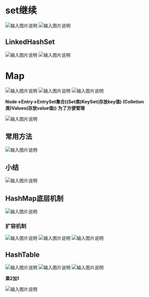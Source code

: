 # set继续
![输入图片说明](/imgs/2024-07-18/zyYMyEjB3P5qUhKa.png)
![输入图片说明](/imgs/2024-07-18/qkheI5p2t8gRdOgf.png)

## LinkedHashSet
![输入图片说明](/imgs/2024-07-18/iBPmgXs6QVSGiPfH.png)
![输入图片说明](/imgs/2024-07-18/pVAGYqogECdOvhN7.png)

# Map
![输入图片说明](/imgs/2024-07-18/wAE2sm7mDtB9Bdd5.png)
         ![输入图片说明](/imgs/2024-07-18/E19bIod2My0DUG2Q.png)
![输入图片说明](/imgs/2024-07-18/Sp9tEK18HioCIK7R.png)

**Node->Entry->EntrySet集合((Set类)KeySet(存放key值) (Colletion类)Values(存放value值))**
**为了方便管理**

![输入图片说明](/imgs/2024-07-18/9eON3XlpWmCZ3L4v.png)

## 常用方法
![输入图片说明](/imgs/2024-07-18/P1YF5HLUN5giHgA9.png)

## 小结
![输入图片说明](/imgs/2024-07-18/HFj0mKpQxSAL63c3.png)

## HashMap底层机制
![输入图片说明](/imgs/2024-07-18/KUtYvi7c8HYHdpWe.png)

### 扩容机制
![输入图片说明](/imgs/2024-07-18/ztR7haBDuS6bWnMG.png)
![输入图片说明](/imgs/2024-07-18/fKHyffUNHjlOrzcR.png)
![输入图片说明](/imgs/2024-07-18/dPJBRSmzCE61IS3g.png)

## HashTable
![输入图片说明](/imgs/2024-07-18/V4wpQMebCftx6r8B.png)
![输入图片说明](/imgs/2024-07-18/mUIRNGvumfyvUgxT.png)
![输入图片说明](/imgs/2024-07-18/0O5XSnpQtI8sCGdt.png)

**乘2加1**

![输入图片说明](/imgs/2024-07-18/LevGYT41lSBHUgyw.png)



                                                                                                            
<!--stackedit_data:
eyJoaXN0b3J5IjpbLTE1NDc3ODE4MjYsLTE3MTMwMDM0NjgsLT
E3MzM4NTY1MjgsLTc5MTgzMTY5OCwxMDY5NDY2Mjc1LDM2MTg3
MjM1NiwtNTY3MzExOTA5LDc4NzIwMjM0LDEzMDE3NDg0MDUsND
QzNTUzODQwLC0xNjk0ODU3NDc0LC0xOTcwODQ1MzUzLC0xMjAz
OTY2OTQxXX0=
-->